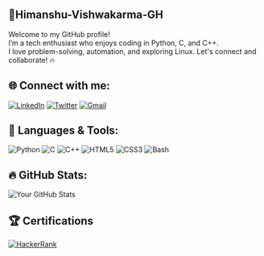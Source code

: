## 👋Himanshu-Vishwakarma-GH  
Welcome to my GitHub profile!  
I’m a tech enthusiast who enjoys coding in Python, C, and C++.  
I love problem-solving, automation, and exploring Linux. Let's connect and collaborate! 🔥  

## 🌐 Connect with me:
[![LinkedIn](https://img.shields.io/badge/LinkedIn-0077B5?style=for-the-badge&logo=linkedin&logoColor=white)](https://www.linkedin.com/in/himanshu-vishwakarma-7516411b6/)
[![Twitter](https://img.shields.io/badge/Twitter-1DA1F2?style=for-the-badge&logo=twitter&logoColor=white)](your-twitter-url)
[![Gmail](https://img.shields.io/badge/Gmail-D14836?style=for-the-badge&logo=gmail&logoColor=white)](mailto:hvishwakarma003@gmail.com)

## 🚀 Languages & Tools:
![Python](https://img.shields.io/badge/Python-3776AB?style=for-the-badge&logo=python&logoColor=white)
![C](https://img.shields.io/badge/C-00599C?style=for-the-badge&logo=c&logoColor=white)
![C++](https://img.shields.io/badge/C++-00599C?style=for-the-badge&logo=c%2B%2B&logoColor=white)
![HTML5](https://img.shields.io/badge/HTML5-E34F26?style=for-the-badge&logo=html5&logoColor=white)
![CSS3](https://img.shields.io/badge/CSS3-1572B6?style=for-the-badge&logo=css3&logoColor=white)
![Bash](https://img.shields.io/badge/Bash-4EAA25?style=for-the-badge&logo=gnu-bash&logoColor=white)

## 🔥 GitHub Stats:
![Your GitHub Stats](https://github-readme-stats.vercel.app/api?username=Himanshu-Vishwakarma-GH&show_icons=true&theme=dark)

## 🏆 Certifications
[![HackerRank](https://img.shields.io/badge/HackerRank-Certified-brightgreen?logo=hackerrank)](https://www.hackerrank.com/certificates/33ba1f0a196b)


